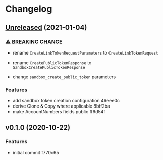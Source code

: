 # Changelog

## [Unreleased](https://github.com/telcoin/plaid/compare/v0.1.0...HEAD) (2021-01-04)

### ⚠ BREAKING CHANGE

* rename `CreateLinkTokenRequestParameters` to `CreateLinkTokenRequest`

* rename `CreatePublicTokenResponse` to `SandboxCreatePublicTokenResponse`

* change `sandbox_create_public_token` parameters

### Features

* add sandbox token creation configuration 46eee0c
* derive Clone & Copy where applicable 8bff2ba
* make AccountNumbers fields public ff6d54f


## v0.1.0 (2020-10-22)

### Features

* initial commit f770c65


